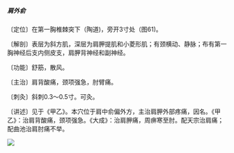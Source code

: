 ##### 肩外俞

〔定位〕在第一胸椎棘突下（陶道)，旁开3寸处（图61)。

〔解剖〕表层为斜方肌，深层为肩胛提肌和小菱形肌；有颈横动、静脉；布有第一胸神经后支内侧皮支，肩胛背神经和副神经。

〔功能〕舒筋，散风。

〔主治〕肩背酸痛，颈项强急，肘臂痛。

〔刺灸〕斜刺0.3～0.5寸。可灸。

〔讲述〕见于《甲乙》。本穴位于肩中俞偏外方，主治肩胛外部疼痛，因名。《甲乙》：治肩背酸痛，颈项强急。《大成》：治肩胛痛，周痹寒至肘。配天宗治肩痛；配曲池治肩肘痛不举。

![](./img/图61.jpg)
